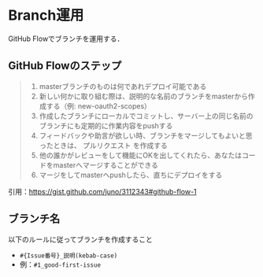 # Branch運用
GitHub Flowでブランチを運用する．

## GitHub Flowのステップ
> 1. masterブランチのものは何であれデプロイ可能である
> 2. 新しい何かに取り組む際は、説明的な名前のブランチをmasterから作成する（例: new-oauth2-scopes）
> 3. 作成したブランチにローカルでコミットし、サーバー上の同じ名前のブランチにも定期的に作業内容をpushする
> 4. フィードバックや助言が欲しい時、ブランチをマージしてもよいと思ったときは、 プルリクエスト を作成する
> 5. 他の誰かがレビューをして機能にOKを出してくれたら、あなたはコードをmasterへマージすることができる
> 6. マージをしてmasterへpushしたら、直ちにデプロイをする

引用：https://gist.github.com/juno/3112343#github-flow-1

## ブランチ名
以下のルールに従ってブランチを作成すること

- `#{Issue番号}_説明(kebab-case)`
- 例：`#1_good-first-issue`
